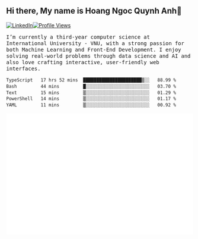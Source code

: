 ## Hi there, My name is Hoang Ngoc Quynh Anh👋

[![LinkedIn](https://img.shields.io/badge/LinkedIn-0077B5?style=flat&logo=linkedin&logoColor=white)](https://www.linkedin.com/in/quynhanh572004/)[![Profile Views](https://komarev.com/ghpvc/?username=quynhanhhoang572004&color=blue&style=flat-square)](https://github.com/quynhanhhoang572004)  

<samp> I’m currently a third-year computer science at International University - VNU, with a strong passion for both Machine Learning and Front-End Development. I enjoy solving real-world problems through data science and AI and also love crafting interactive, user-friendly web interfaces.<samp> 




<!--START_SECTION:waka-->

```txt
TypeScript   17 hrs 52 mins  ██████████████████████▒░░   88.99 %
Bash         44 mins         █░░░░░░░░░░░░░░░░░░░░░░░░   03.70 %
Text         15 mins         ▒░░░░░░░░░░░░░░░░░░░░░░░░   01.29 %
PowerShell   14 mins         ▒░░░░░░░░░░░░░░░░░░░░░░░░   01.17 %
YAML         11 mins         ▒░░░░░░░░░░░░░░░░░░░░░░░░   00.92 %
```

<!--END_SECTION:waka-->

![Full-year Contribution Calendar](https://github.com/quynhanhhoang572004/quynhanhhoang572004/blob/main/metrics.plugin.isocalendar.fullyear.svg)

